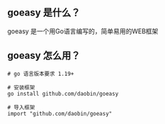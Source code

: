 ## goeasy 是什么？

goeasy 是一个用Go语言编写的，简单易用的WEB框架

## goeasy 怎么用？

```shell
# go 语言版本要求 1.19+

# 安装框架
go install github.com/daobin/goeasy

# 导入框架
import "github.com/daobin/goeasy"
```